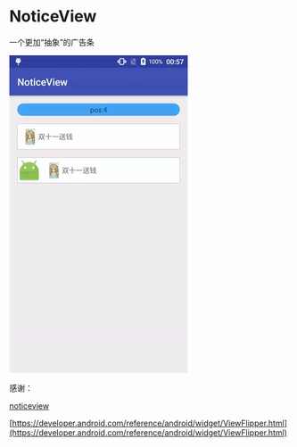 # NoticeView
一个更加“抽象”的广告条

![](https://raw.githubusercontent.com/Hi-Mike/NoticeView/master/notice.gif)

感谢：

[noticeview](https://github.com/czy1121/noticeview)

[https://developer.android.com/reference/android/widget/ViewFlipper.html](https://developer.android.com/reference/android/widget/ViewFlipper.html)